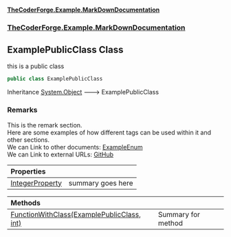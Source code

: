 #### [TheCoderForge.Example.MarkDownDocumentation](MyAssembly.md 'MyAssembly')
### [TheCoderForge.Example.MarkDownDocumentation](MyAssembly.md#TheCoderForge_Example_MarkDownDocumentation 'TheCoderForge.Example.MarkDownDocumentation')
## ExamplePublicClass Class
this is a public class  
```csharp
public class ExamplePublicClass
```

Inheritance [System.Object](https://docs.microsoft.com/en-us/dotnet/api/System.Object 'System.Object') &#129106; ExamplePublicClass  
### Remarks
This is the remark section.  
Here are some examples of how different tags can be used within it and other sections.  
We can Link to other documents: [ExampleEnum](ExampleEnum.md 'TheCoderForge.Example.MarkDownDocumentation.ExampleEnum')  
We can Link to external URLs: [GitHub](https://github.com 'https://github.com')

| Properties | |
| :--- | :--- |
| [IntegerProperty](ExamplePublicClass_IntegerProperty.md 'TheCoderForge.Example.MarkDownDocumentation.ExamplePublicClass.IntegerProperty') | summary goes here |

| Methods | |
| :--- | :--- |
| [FunctionWithClass(ExamplePublicClass, int)](ExamplePublicClass_FunctionWithClass(ExamplePublicClass_int).md 'TheCoderForge.Example.MarkDownDocumentation.ExamplePublicClass.FunctionWithClass(TheCoderForge.Example.MarkDownDocumentation.ExamplePublicClass, int)') | Summary for method |
